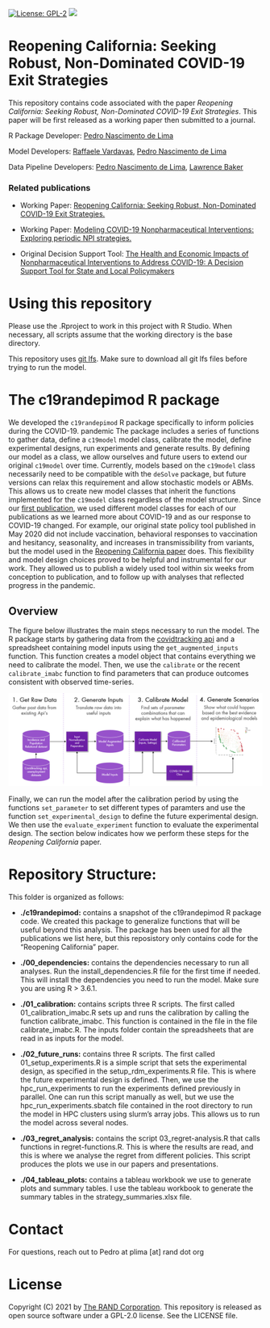 
<!-- README.md is generated from README.Rmd. Please edit that file -->

<!-- badges: start -->

[![License:
GPL-2](https://img.shields.io/badge/license-GPL--2-blue.svg)](https://cran.r-project.org/web/licenses/GPL-2)
[![](https://img.shields.io/badge/doi-10.7249/TLA173--1-purple.svg)](https://doi.org/10.7249/TLA173-1)

<!-- badges: end -->

# Reopening California: Seeking Robust, Non-Dominated COVID-19 Exit Strategies

This repository contains code associated with the paper *Reopening
California: Seeking Robust, Non-Dominated COVID-19 Exit Strategies*.
This paper will be first released as a working paper then submitted to a
journal.

R Package Developer: [Pedro Nascimento de
Lima](https://www.rand.org/about/people/l/lima_pedro_nascimento_de.html)

Model Developers: [Raffaele
Vardavas](https://www.rand.org/about/people/v/vardavas_raffaele.html),
[Pedro Nascimento de
Lima](https://www.rand.org/about/people/l/lima_pedro_nascimento_de.html)

Data Pipeline Developers: [Pedro Nascimento de
Lima](https://www.rand.org/about/people/l/lima_pedro_nascimento_de.html),
[Lawrence
Baker](https://www.rand.org/about/people/b/baker_lawrence.html)

### Related publications

  - Working Paper: [Reopening California: Seeking Robust, Non-Dominated
    COVID-19 Exit
    Strategies.](https://www.rand.org/pubs/working_papers/WRA1080-2.html)

  - Working Paper: [Modeling COVID-19 Nonpharmaceutical Interventions:
    Exploring periodic NPI
    strategies.](https://www.rand.org/pubs/working_papers/WRA1080-1.html)

  - Original Decision Support Tool: [The Health and Economic Impacts of
    Nonpharmaceutical Interventions to Address COVID-19: A Decision
    Support Tool for State and Local
    Policymakers](https://www.rand.org/pubs/tools/TLA173-1.html)

# Using this repository

Please use the .Rproject to work in this project with R Studio. When
necessary, all scripts assume that the working directory is the base
directory.

This repository uses [git lfs](https://git-lfs.github.com/). Make sure
to download all git lfs files before trying to run the model.

# The c19randepimod R package

We developed the `c19randepimod` R package specifically to inform
policies during the COVID-19. pandemic The package includes a series of
functions to gather data, define a `c19model` model class, calibrate the
model, define experimental designs, run experiments and generate
results. By defining our model as a class, we allow ourselves and future
users to extend our original `c19model` over time. Currently, models
based on the `c19model` class necessarily need to be compatible with the
`deSolve` package, but future versions can relax this requirement and
allow stochastic models or ABMs. This allows us to create new model
classes that inherit the functions implemented for the `c19model` class
regardless of the model structure. Since our [first
publication](https://www.rand.org/pubs/tools/TLA173-1.html), we used
different model classes for each of our publications as we learned more
about COVID-19 and as our response to COVID-19 changed. For example, our
original state policy tool published in May 2020 did not include
vaccination, behavioral responses to vaccination and hesitancy,
seasonality, and increases in transmissibility from variants, but the
model used in the [Reopening California
paper](https://www.rand.org/pubs/working_papers/WRA1080-2.html) does.
This flexibility and model design choices proved to be helpful and
instrumental for our work. They allowed us to publish a widely used tool
within six weeks from conception to publication, and to follow up with
analyses that reflected progress in the pandemic.

## Overview

The figure below illustrates the main steps necessary to run the model.
The R package starts by gathering data from the [covidtracking
api](https://covidtracking.com/data/api) and a spreadsheet containing
model inputs using the `get_augmented_inputs` function. This function
creates a model object that contains everything we need to calibrate the
model. Then, we use the `calibrate` or the recent `calibrate_imabc`
function to find parameters that can produce outcomes consistent with
observed time-series.

![](overview-figure.png "Model overview")

Finally, we can run the model after the calibration period by using the
functions `set_parameter` to set different types of paramters and use
the function `set_experimental_design` to define the future experimental
design. We then use the `evaluate_experiment` function to evaluate the
experimental design. The section below indicates how we perform these
steps for the *Reopening California* paper.

# Repository Structure:

This folder is organized as follows:

  - **./c19randepimod:** contains a snapshot of the c19randepimod R
    package code. We created this package to generalize functions that
    will be useful beyond this analysis. The package has been used for
    all the publications we list here, but this reposistory only
    contains code for the “Reopening California” paper.

  - **./00\_dependencies:** contains the dependencies necessary to run
    all analyses. Run the install\_dependencies.R file for the first
    time if needed. This will install the dependencies you need to run
    the model. Make sure you are using R \> 3.6.1.

  - **./01\_calibration:** contains scripts three R scripts. The first
    called 01\_calibration\_imabc.R sets up and runs the calibration by
    calling the function calibrate\_imabc. This function is contained in
    the file in the file calibrate\_imabc.R. The inputs folder contain
    the spreadsheets that are read in as inputs for the model.

  - **./02\_future\_runs:** contains three R scripts. The first called
    01\_setup\_experiments.R is a simple script that sets the
    experimental design, as specified in the setup\_rdm\_experiments.R
    file. This is where the future experimental design is defined. Then,
    we use the hpc\_run\_experiments to run the experiments defined
    previously in parallel. One can run this script manually as well,
    but we use the hpc\_run\_experiments.sbatch file contained in the
    root directory to run the model in HPC clusters using slurm’s array
    jobs. This allows us to run the model across several nodes.

  - **./03\_regret\_analysis:** contains the script
    03\_regret-analysis.R that calls functions in regret-functions.R.
    This is where the results are read, and this is where we analyse the
    regret from different policies. This script produces the plots we
    use in our papers and presentations.

  - **./04\_tableau\_plots:** contains a tableau workbook we use to
    generate plots and summary tables. I use the tableau workbook to
    generate the summary tables in the strategy\_summaries.xlsx file.

# Contact

For questions, reach out to Pedro at plima \[at\] rand dot org

# License

Copyright (C) 2021 by [The RAND Corporation](www.rand.org). This
repository is released as open source software under a GPL-2.0 license.
See the LICENSE file.
